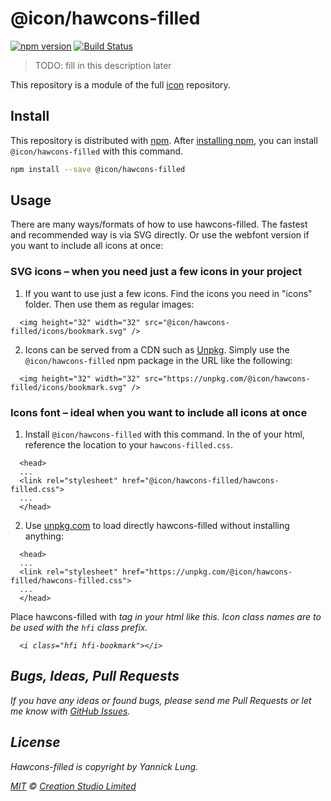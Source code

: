 # @icon/hawcons-filled

[![npm version](https://img.shields.io/npm/v/@icon/hawcons-filled.svg)](https://www.npmjs.org/package/@icon/hawcons-filled)
[![Build Status](https://travis-ci.org/icon/icon.svg?branch=master)](https://travis-ci.org/icon/icon)

> TODO: fill in this description later

This repository is a module of the full [icon][icon] repository.

## Install

This repository is distributed with [npm]. After [installing npm][install-npm], you can install `@icon/hawcons-filled` with this command.

```bash
npm install --save @icon/hawcons-filled
```

## Usage

There are many ways/formats of how to use hawcons-filled. The fastest and recommended way is via SVG directly. Or use the webfont version if you want to include all icons at once:

### SVG icons – when you need just a few icons in your project

  1. If you want to use just a few icons. Find the icons you need in "icons" folder. Then use them as regular images:

```
  <img height="32" width="32" src="@icon/hawcons-filled/icons/bookmark.svg" />
```

  2. Icons can be served from a CDN such as [Unpkg][Unpkg]. Simply use the `@icon/hawcons-filled` npm package in the URL like the following:

```
  <img height="32" width="32" src="https://unpkg.com/@icon/hawcons-filled/icons/bookmark.svg" />
```

### Icons font – ideal when you want to include all icons at once

  1. Install `@icon/hawcons-filled` with this command. In the <head> of your html, reference the location to your `hawcons-filled.css`.

```
  <head>
  ...
  <link rel="stylesheet" href="@icon/hawcons-filled/hawcons-filled.css">
  ...
  </head>
```

  2. Use [unpkg.com][Unpkg] to load directly hawcons-filled without installing anything:

```
  <head>
  ...
  <link rel="stylesheet" href="https://unpkg.com/@icon/hawcons-filled/hawcons-filled.css">
  ...
  </head>
```

  Place hawcons-filled with <i> tag in your html like this. Icon class names are to be used with the `hfi` class prefix.

```
  <i class="hfi hfi-bookmark"></i>
```


## Bugs, Ideas, Pull Requests

If you have any ideas or found bugs, please send me Pull Requests or let me know with [GitHub Issues][github issues].

## License

Hawcons-filled is copyright by Yannick Lung.

[MIT](./LICENSE) &copy; [Creation Studio Limited](https://creationstudio.com/)

[icon]: https://github.com/icon/icon
[docs]: http://icon.github.io/
[npm]: https://www.npmjs.com/
[install-npm]: https://docs.npmjs.com/getting-started/installing-node
[sass]: http://sass-lang.com/
[github issues]: https://github.com/thecreation/icons/issues
[Unpkg]: https://unpkg.com